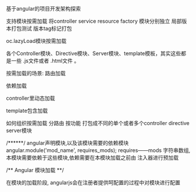 基于angular的项目开发架构探索

支持模块按需加载
将controller  service   resource  factory  模块分别独立
局部版本打包测试
版本tag标记打包


oc.lazyLoad模块按需加载

各个Controller模块、Directive模块、Server模块、template模板，其实这些都是一些 .js文件或者 .html文件 。

按需加载的场景:
路由加载

依赖加载

controller里动态加载

template包含加载

如何组织按需加载
分路由  按功能 打包成不同的单个或者多个controller directive server模块

/******/
angular声明模块,以及该模块需要的依赖模块
angular.module('mod_name', requires_mods);
requires——mods 字符串数组, 本模块需要依赖于这些模块,依赖需要在本模块加载之前由
注入器进行预加载


/**
   Angular 模块加载
 **/

 在模块的加载阶段, angularjs会在注册者提供呵配置的过程中对模块进行配置


